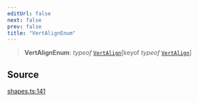 ```yaml
---
editUrl: false
next: false
prev: false
title: "VertAlignEnum"
---
```


> **VertAlignEnum**: *typeof* [`VertAlign`](/api-core/variables/vertalign/)\[keyof *typeof* [`VertAlign`](/api-core/variables/vertalign/)\]

## Source

[shapes.ts:141](https://github.com/dgmjs/dgmjs/blob/6298c851d69b83f472385d1ebb3c937ddb56985d/packages/core/src/shapes.ts#L141)
